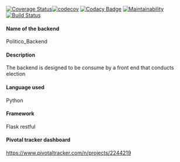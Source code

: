 [![Coverage Status](https://coveralls.io/repos/github/AloisBlue/Politico_Backend/badge.svg?branch=ch-intergrations-fix-163768112)](https://coveralls.io/github/AloisBlue/Politico_Backend?branch=ch-intergrations-fix-163768112)[![codecov](https://codecov.io/gh/AloisBlue/Politico_Backend/branch/ft-get-specific-office-163720410/graph/badge.svg)](https://codecov.io/gh/AloisBlue/Politico_Backend)
[![Codacy Badge](https://api.codacy.com/project/badge/Grade/b52fa8718b0c4538b6c4f2511190131a)](https://www.codacy.com/app/AloisBlue/Politico_Backend?utm_source=github.com&amp;utm_medium=referral&amp;utm_content=AloisBlue/Politico_Backend&amp;utm_campaign=Badge_Grade)
[![Maintainability](https://api.codeclimate.com/v1/badges/a99a88d28ad37a79dbf6/maintainability)](https://codeclimate.com/github/codeclimate/codeclimate/maintainability)[![Build Status](https://travis-ci.com/AloisBlue/Politico_Backend.svg?branch=ft-get-specific-office-163720410)](https://travis-ci.com/AloisBlue/Politico_Backend)

#### Name of the backend
Politico_Backend
#### Description
The backend is designed to be consume by a front end that conducts election
#### Language used
Python
#### Framework
Flask restful
#### Pivotal tracker dashboard
https://www.pivotaltracker.com/n/projects/2244219
